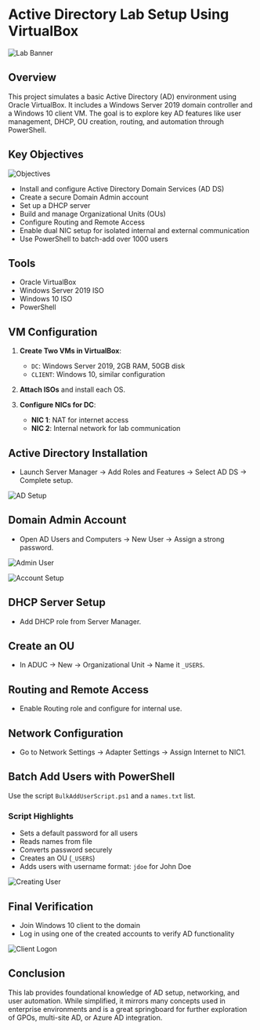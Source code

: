 
# Active Directory Lab Setup Using VirtualBox

![Lab Banner](https://github.com/AmiliaSalva/ActiveDirectoryLab/assets/132176058/dcbbd122-9cf7-42af-9513-841eb780f96f)

## Overview

This project simulates a basic Active Directory (AD) environment using Oracle VirtualBox. It includes a Windows Server 2019 domain controller and a Windows 10 client VM. The goal is to explore key AD features like user management, DHCP, OU creation, routing, and automation through PowerShell.

## Key Objectives

![Objectives](https://github.com/AmiliaSalva/ActiveDirectoryLab/assets/132176058/77004a99-0187-4cf5-8bf4-0ecfc373c4ec)

- Install and configure Active Directory Domain Services (AD DS)
- Create a secure Domain Admin account
- Set up a DHCP server
- Build and manage Organizational Units (OUs)
- Configure Routing and Remote Access
- Enable dual NIC setup for isolated internal and external communication
- Use PowerShell to batch-add over 1000 users

## Tools

- Oracle VirtualBox
- Windows Server 2019 ISO
- Windows 10 ISO
- PowerShell

## VM Configuration

1. **Create Two VMs in VirtualBox**:
   - `DC`: Windows Server 2019, 2GB RAM, 50GB disk
   - `CLIENT`: Windows 10, similar configuration

2. **Attach ISOs** and install each OS.

3. **Configure NICs for DC**:
   - **NIC 1**: NAT for internet access
   - **NIC 2**: Internal network for lab communication

## Active Directory Installation

- Launch Server Manager → Add Roles and Features → Select AD DS → Complete setup.

![AD Setup](https://github.com/AmiliaSalva/ActiveDirectoryLab/assets/132176058/5877e1da-97c1-4d92-86ce-1c09d133d956)

## Domain Admin Account

- Open AD Users and Computers → New User → Assign a strong password.

![Admin User](https://github.com/AmiliaSalva/ActiveDirectoryLab/assets/132176058/67547c2b-797c-4ca2-b4d1-b1a71897ad13)

![Account Setup](https://github.com/AmiliaSalva/ActiveDirectoryLab/assets/132176058/4d16f5ae-3b6c-4ca8-be5a-ff8476ba66b4)

## DHCP Server Setup

- Add DHCP role from Server Manager.

## Create an OU

- In ADUC → New → Organizational Unit → Name it `_USERS`.

## Routing and Remote Access

- Enable Routing role and configure for internal use.

## Network Configuration

- Go to Network Settings → Adapter Settings → Assign Internet to NIC1.

## Batch Add Users with PowerShell

Use the script `BulkAddUserScript.ps1` and a `names.txt` list.

### Script Highlights

- Sets a default password for all users
- Reads names from file
- Converts password securely
- Creates an OU (`_USERS`)
- Adds users with username format: `jdoe` for John Doe

![Creating User](https://github.com/AmiliaSalva/ActiveDirectoryLab/assets/132176058/553bc266-6f88-4045-895b-77a72ed508bc)

## Final Verification

- Join Windows 10 client to the domain
- Log in using one of the created accounts to verify AD functionality

![Client Logon](https://github.com/AmiliaSalva/ActiveDirectoryLab/assets/132176058/a734965e-cfdf-40f3-9c54-a313a185213b)

## Conclusion

This lab provides foundational knowledge of AD setup, networking, and user automation. While simplified, it mirrors many concepts used in enterprise environments and is a great springboard for further exploration of GPOs, multi-site AD, or Azure AD integration.

